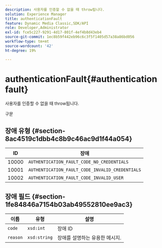 ```yaml
---
description: 사용자를 인증할 수 없을 때 throw됩니다.
solution: Experience Manager
title: authenticationFault
feature: Dynamic Media Classic,SDK/API
role: Developer,Administrator
exl-id: fce5c227-9291-4d17-801f-4ef4b8d43eb4
source-git-commit: 1ec8b59f442eb96c6c3f5f1405d57a38a86bd056
workflow-type: tm+mt
source-wordcount: '42'
ht-degree: 19%

---
```


# authenticationFault{#authenticationfault}

사용자를 인증할 수 없을 때 throw됩니다.

구문

## 장애 유형 {#section-8ac4519c1dbb4c8b9c46ac9d1f44a054}

| ID | 장애 |
|---|---|
| 10000 | `AUTHENTICATION_FAULT_CODE_NO_CREDENTIALS` |
| 10001 | `AUTHENTICATION_FAULT_CODE_INVALID_CREDENTIALS` |
| 10002 | `AUTHENTICATION_FAULT_CODE_INVALID_USER` |

## 장애 필드 {#section-1fe84846a7154b03ab49552810ee9ac3}

| 이름 | 유형 | 설명 |
|---|---|---|
| `code` | `xsd:int` | 장애 ID |
| `reason` | `xsd:string` | 장애를 설명하는 유용한 메시지. |
